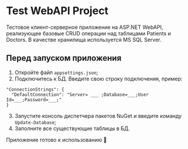 # Test WebAPI Project
Тестовое клиент-серверное приложение на ASP.NET WebAPI, реализующее базовые CRUD операции над таблицами Patients и Doctors. В качестве хранилища используется MS SQL Server.

## Перед запуском приложения

1. Откройте файл `appsettings.json`; 
2. Подключитесь к БД. Введите свою строку подключения, пример:

```
"ConnectionStrings": {
  "DefaultConnection": "Server= ___ ;Database=___;User Id=___;Password=___;"
}
```
3. Запустите консоль диспетчера пакетов NuGet и введите команду `Update-Database`;
4. Заполните все существующие таблицы в БД.

Приложение готово к использованию :space_invader:


